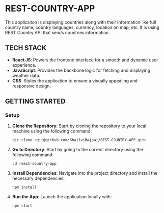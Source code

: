 # REST-COUNTRY-APP

This applicaiton is displaying countries along with their information like full country name, country languages, currency, location on map, etc. It is using REST Country API that sends countries information.

## TECH STACK

- **React JS**: Powers the frontend interface for a smooth and dynamic user experience.
- **JavaScript**: Provides the backbone logic for fetching and displaying weather data.
- **CSS**: Styles the application to ensure a visually appealing and responsive design.

## GETTING STARTED

### Setup

1. **Clone the Repository**: Start by cloning the repository to your local machine using the following command:
   ```bash
   git clone <git@github.com:ShailviBajpai/REST-COUNTRY-APP.git>
2. **Go to Directory**: Start by going to the correct directory using the following command:
   ```bash
   cd react-country-app
   
3. **Install Dependencies**: Navigate into the project directory and install the necessary dependencies:
   ```bash
   npm install
4. **Run the App**: Launch the application locally with:
   ```bash
   npm start
